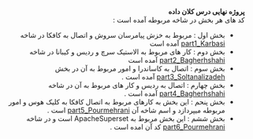 <div dir="rtl"><b>پروژه نهایی درس کلان داده</b></div>

<div dir="rtl">
کد های هر بخش در شاخه مربوطه آمده است :
  <ul>
    <li>بخش اول : مربوط به خزش پیامرسان سروش و اتصال به کافکا در شاخه <a href="https://github.com/rezakarbasi/BigDataCourse-FinalBS/tree/part1_Karbasi">part1_Karbasi</a> آمده است</li> 
    <li>بخش دوم : کار های مربوط به الاستیک سرچ و ردیس و کیبانا در شاخه <a href="https://github.com/rezakarbasi/BigDataCourse-FinalBS/tree/part2_Baghershahi">part2_Bagherhshahi</a> آمده است </li>
    <li>بخش سوم : اتصال به کاساندرا و امور مربوط به آن در بخش <a href="https://github.com/rezakarbasi/BigDataCourse-FinalBS/tree/part3_haidrezasoltanalizadeh">part3_Soltanalizadeh</a> آمده است .</li>
    <li>بخش چهارم : اتصال به ردیس و کار های مربوط به آن در شاخه <a href="https://github.com/rezakarbasi/BigDataCourse-FinalBS/tree/part4_Baghershahi">part4_Bagherhshahi</a> آمده است .</li>
    <li>بخش پنحم : این بخش به کارهای مربوط به اتصال کافکا به کلیک هوس و امور مربوطه میپردازد و اسم شاخه آن <a href="https://github.com/rezakarbasi/BigDataCourse-FinalBS/tree/part5_Pourmehrani">part5_Pourmehrani</a> است .</li>
    <li>بخش ششم : این بخش مربوط به ApacheSuperset است و در شاخه <a href="https://github.com/rezakarbasi/BigDataCourse-FinalBS/tree/part6_Pourmehrani">part6_Pourmehrani</a> کد آن امده است .</li>
  </ul>
</div>
